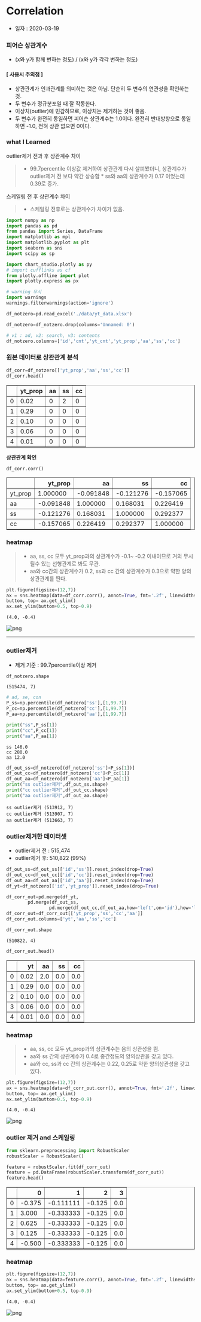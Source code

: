 # Correlation
* 일자 : 2020-03-19

### 피어슨 상관계수 
* (x와 y가 함께 변하는 정도) / (x와 y가 각각 변하는 정도)

#### [ 사용시 주의점 ]
- 상관관계가 인과관계를 의미하는 것은 아님. 단순히 두 변수의 연관성을 확인하는 것.
- 두 변수가 정규분포일 때 잘 작동한다. 
- 이상치(outlier)에 민감하므로, 이상치는 제거하는 것이 좋음.
- 두 변수가 완전히 동일하면 피어슨 상관계수는 1.0이다. 완전히 반대방향으로 동일하면 -1.0, 전혀 상관 없으면 0이다.

### what I Learned

outlier제거 전과 후 상관계수 차이
> * 99.7percentile 이상값 제거하여 상관관계 다시 살펴봤더니, 상관계수가 outlier제거 전 보다 약간 상승함
    * ss와 aa의 상관계수가 0.17 이었는데 0.39로 증가.
    
스케일링 전 후 상관계수 차이
> * 스케일링 전후로는 상관계수가 차이가 없음.


```python
import numpy as np
import pandas as pd
from pandas import Series, DataFrame
import matplotlib as mpl
import matplotlib.pyplot as plt
import seaborn as sns
import scipy as sp
```


```python
import chart_studio.plotly as py
# import cufflinks as cf
from plotly.offline import plot
import plotly.express as px
```


```python
# warning 무시
import warnings
warnings.filterwarnings(action='ignore')
```


```python
df_notzero=pd.read_excel('./data/yt_data.xlsx')
```


```python
df_notzero=df_notzero.drop(columns='Unnamed: 0')
```


```python
# v1 : ad, v2: search, v3: contents
df_notzero.columns=['id','cnt','yt_cnt','yt_prop','aa','ss','cc']
```

### **원본 데이터로 상관관계 분석**


```python
df_corr=df_notzero[['yt_prop','aa','ss','cc']]
df_corr.head()
```




<div>
<style scoped>
    .dataframe tbody tr th:only-of-type {
        vertical-align: middle;
    }

    .dataframe tbody tr th {
        vertical-align: top;
    }

    .dataframe thead th {
        text-align: right;
    }
</style>
<table border="1" class="dataframe">
  <thead>
    <tr style="text-align: right;">
      <th></th>
      <th>yt_prop</th>
      <th>aa</th>
      <th>ss</th>
      <th>cc</th>
    </tr>
  </thead>
  <tbody>
    <tr>
      <td>0</td>
      <td>0.02</td>
      <td>0</td>
      <td>2</td>
      <td>0</td>
    </tr>
    <tr>
      <td>1</td>
      <td>0.29</td>
      <td>0</td>
      <td>0</td>
      <td>0</td>
    </tr>
    <tr>
      <td>2</td>
      <td>0.10</td>
      <td>0</td>
      <td>0</td>
      <td>0</td>
    </tr>
    <tr>
      <td>3</td>
      <td>0.06</td>
      <td>0</td>
      <td>0</td>
      <td>0</td>
    </tr>
    <tr>
      <td>4</td>
      <td>0.01</td>
      <td>0</td>
      <td>0</td>
      <td>0</td>
    </tr>
  </tbody>
</table>
</div>



**상관관계 확인**


```python
df_corr.corr()
```




<div>
<style scoped>
    .dataframe tbody tr th:only-of-type {
        vertical-align: middle;
    }

    .dataframe tbody tr th {
        vertical-align: top;
    }

    .dataframe thead th {
        text-align: right;
    }
</style>
<table border="1" class="dataframe">
  <thead>
    <tr style="text-align: right;">
      <th></th>
      <th>yt_prop</th>
      <th>aa</th>
      <th>ss</th>
      <th>cc</th>
    </tr>
  </thead>
  <tbody>
    <tr>
      <td>yt_prop</td>
      <td>1.000000</td>
      <td>-0.091848</td>
      <td>-0.121276</td>
      <td>-0.157065</td>
    </tr>
    <tr>
      <td>aa</td>
      <td>-0.091848</td>
      <td>1.000000</td>
      <td>0.168031</td>
      <td>0.226419</td>
    </tr>
    <tr>
      <td>ss</td>
      <td>-0.121276</td>
      <td>0.168031</td>
      <td>1.000000</td>
      <td>0.292377</td>
    </tr>
    <tr>
      <td>cc</td>
      <td>-0.157065</td>
      <td>0.226419</td>
      <td>0.292377</td>
      <td>1.000000</td>
    </tr>
  </tbody>
</table>
</div>



### **heatmap**
> * aa, ss, cc 모두 yt_prop과의 상관계수가 -0.1~ -0.2 이내이므로 거의 무시될수 있는 선형관계로 봐도 무관.
> * aa와 cc간의 상관계수가 0.2, ss과 cc 간의 상관계수가 0.3으로 약한 양의 상관관계를 띈다.


```python
plt.figure(figsize=(12,7))
ax = sns.heatmap(data=df_corr.corr(), annot=True, fmt='.2f', linewidths=.5, cmap="YlGn")
buttom, top= ax.get_ylim()
ax.set_ylim(buttom+0.5, top-0.9)
```




    (4.0, -0.4)




![png](./pic/output_14_1.png)


------------------------------------------
### **outlier제거**
* 제거 기준 : 99.7percentile이상 제거


```python
df_notzero.shape
```




    (515474, 7)




```python
# ad, se, con
P_ss=np.percentile(df_notzero['ss'],[1,99.7])
P_cc=np.percentile(df_notzero['cc'],[1,99.7])
P_aa=np.percentile(df_notzero['aa'],[1,99.7])
```


```python
print("ss",P_ss[1])
print("cc",P_cc[1])
print("aa",P_aa[1])
```

    ss 146.0
    cc 280.0
    aa 12.0



```python
df_out_ss=df_notzero[(df_notzero['ss']<P_ss[1])]
df_out_cc=df_notzero[df_notzero['cc']<P_cc[1]]
df_out_aa=df_notzero[df_notzero['aa']<P_aa[1]]
print("ss outlier제거",df_out_ss.shape)
print("cc outlier제거",df_out_cc.shape)
print("aa outlier제거",df_out_aa.shape)
```

    ss outlier제거 (513912, 7)
    cc outlier제거 (513907, 7)
    aa outlier제거 (513663, 7)


### **outlier제거한 데이터셋**
* outlier제거 전 : 515,474 
* outlier제거 후: 510,822 (99%)


```python
df_out_ss=df_out_ss[['id','ss']].reset_index(drop=True)
df_out_cc=df_out_cc[['id','cc']].reset_index(drop=True)
df_out_aa=df_out_aa[['id','aa']].reset_index(drop=True)
df_yt=df_notzero[['id','yt_prop']].reset_index(drop=True)
```


```python
df_corr_out=pd.merge(df_yt,
        pd.merge(df_out_ss,
                pd.merge(df_out_cc,df_out_aa,how='left',on='id'),how='left',on='id'),how='left',on='id').dropna(axis=0)
df_corr_out=df_corr_out[['yt_prop','ss','cc','aa']]
df_corr_out.columns=['yt','aa','ss','cc']
```


```python
df_corr_out.shape
```




    (510822, 4)




```python
df_corr_out.head()
```




<div>
<style scoped>
    .dataframe tbody tr th:only-of-type {
        vertical-align: middle;
    }

    .dataframe tbody tr th {
        vertical-align: top;
    }

    .dataframe thead th {
        text-align: right;
    }
</style>
<table border="1" class="dataframe">
  <thead>
    <tr style="text-align: right;">
      <th></th>
      <th>yt</th>
      <th>aa</th>
      <th>ss</th>
      <th>cc</th>
    </tr>
  </thead>
  <tbody>
    <tr>
      <td>0</td>
      <td>0.02</td>
      <td>2.0</td>
      <td>0.0</td>
      <td>0.0</td>
    </tr>
    <tr>
      <td>1</td>
      <td>0.29</td>
      <td>0.0</td>
      <td>0.0</td>
      <td>0.0</td>
    </tr>
    <tr>
      <td>2</td>
      <td>0.10</td>
      <td>0.0</td>
      <td>0.0</td>
      <td>0.0</td>
    </tr>
    <tr>
      <td>3</td>
      <td>0.06</td>
      <td>0.0</td>
      <td>0.0</td>
      <td>0.0</td>
    </tr>
    <tr>
      <td>4</td>
      <td>0.01</td>
      <td>0.0</td>
      <td>0.0</td>
      <td>0.0</td>
    </tr>
  </tbody>
</table>
</div>



### **heatmap**
> * aa, ss, cc 모두 yt_prop과의 상관계수는 음의 상관성을 띔.
> * aa와 ss 간의 상관계수가 0.4로 중간정도의 양의상관을 갖고 있다.
> * aa와 cc, ss과 cc 간의 상관계수는 0.22, 0.25로 약한 양의상관성을 갖고 있다.



```python
plt.figure(figsize=(12,7))
ax = sns.heatmap(data=df_corr_out.corr(), annot=True, fmt='.2f', linewidths=.5, cmap='Blues')
buttom, top= ax.get_ylim()
ax.set_ylim(buttom+0.5, top-0.9)
```




    (4.0, -0.4)




![png](./pic/output_26_1.png)


### **outlier 제거 and 스케일링**


```python
from sklearn.preprocessing import RobustScaler
robustScaler = RobustScaler()
```


```python
feature = robustScaler.fit(df_corr_out)
feature = pd.DataFrame(robustScaler.transform(df_corr_out))
feature.head()
```




<div>
<style scoped>
    .dataframe tbody tr th:only-of-type {
        vertical-align: middle;
    }

    .dataframe tbody tr th {
        vertical-align: top;
    }

    .dataframe thead th {
        text-align: right;
    }
</style>
<table border="1" class="dataframe">
  <thead>
    <tr style="text-align: right;">
      <th></th>
      <th>0</th>
      <th>1</th>
      <th>2</th>
      <th>3</th>
    </tr>
  </thead>
  <tbody>
    <tr>
      <td>0</td>
      <td>-0.375</td>
      <td>-0.111111</td>
      <td>-0.125</td>
      <td>0.0</td>
    </tr>
    <tr>
      <td>1</td>
      <td>3.000</td>
      <td>-0.333333</td>
      <td>-0.125</td>
      <td>0.0</td>
    </tr>
    <tr>
      <td>2</td>
      <td>0.625</td>
      <td>-0.333333</td>
      <td>-0.125</td>
      <td>0.0</td>
    </tr>
    <tr>
      <td>3</td>
      <td>0.125</td>
      <td>-0.333333</td>
      <td>-0.125</td>
      <td>0.0</td>
    </tr>
    <tr>
      <td>4</td>
      <td>-0.500</td>
      <td>-0.333333</td>
      <td>-0.125</td>
      <td>0.0</td>
    </tr>
  </tbody>
</table>
</div>



### **heatmap**


```python
plt.figure(figsize=(12,7))
ax = sns.heatmap(data=feature.corr(), annot=True, fmt='.2f', linewidths=.5, cmap='viridis')
buttom, top= ax.get_ylim()
ax.set_ylim(buttom+0.5, top-0.9)
```




    (4.0, -0.4)




![png](./pic/output_31_1.png)



```python

```


```python

```


```python

```
